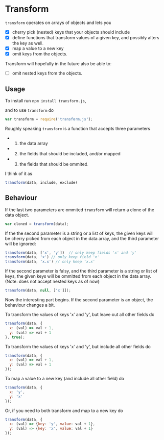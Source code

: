 # Transform

`transform` operates on arrays of objects and lets you
- [x] cherry pick (nested) keys that your objects should include
- [x] define functions that transform values of a given key, and possibly alters the key as well.
- [x] map a value to a new key
- [x] omit keys from the objects.

Transform will hopefully in the future also be able to:
- [ ] omit nested keys from the objects.

## Usage
To install run
```npm install transform.js```,

and to use `transform` do

```js
var transform = require('transform.js');
```

Roughly speaking `transform` is a function that accepts three parameters
- 1. the data array
- 2. the fields that should be included, and/or mapped
- 3. the fields that should be ommited. 

I think of it as 
```js
transform(data, include, exclude)
```

## Behaviour

If the last two parameters are ommited `transform` will return a clone of the data object.
```js
var cloned = transform(data);
```

If the the second parameter is a string or a list of keys, the given keys will be cherry picked from each object in the data array,
and the third parameter will be ignored:
```js
transform(data, ['x', 'y'])  // only keep fields 'x' and 'y'
transform(data, 'x') // only keep field 'x'
transform(data, 'x.x') // only keep 'x.x'
```

If the second parameter is falsy, and the third parameter is a string or list of keys, the given keys will be ommitted from each object in the data array. (Note: does not accept nested keys as of now)
```js
transform(data, null, ['x']]);
```

Now the interesting part begins. If the second parameter is an object, the behaviour changes a bit.

To transform the values of keys 'x' and 'y', but leave out all other fields do

```js
transform(data, {
  x: (val) => val + 1, 
  y: (val) => val + 1
}, true);
```

To transform the values of keys 'x' and 'y', but include all other fields do
```js
transform(data, {
  x: (val) => val + 1, 
  y: (val) => val + 1
});
```

To map a value to a new key (and include all other field) do
```js
transform(data, {
  x: 'y',
  y: 'x'
});
```
Or, if you need to both transform and map to a new key do
```js
transform(data, {
  x: (val) => {key: 'y', value: val + 1},
  y: (val) => {key: 'x', value: val + 1}
});
```



